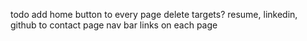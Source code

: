 todo
add home button to every page
delete targets?
resume, linkedin, github to contact page
nav bar links on each page
